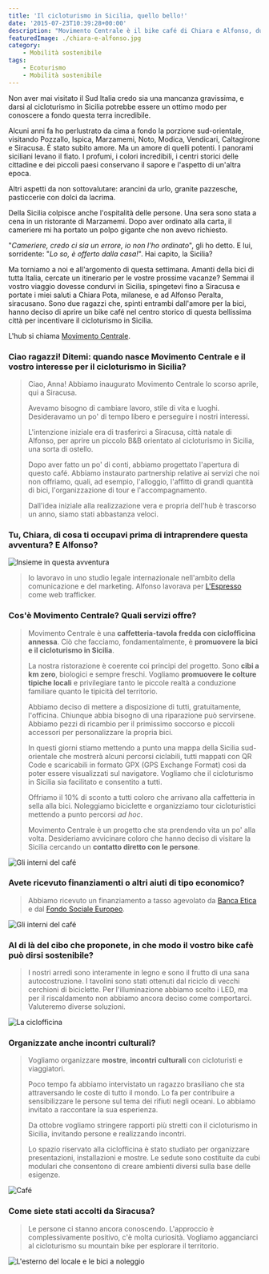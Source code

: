 ```yaml
---
title: 'Il cicloturismo in Sicilia, quello bello!'
date: '2015-07-23T10:39:28+00:00'
description: "Movimento Centrale è il bike café di Chiara e Alfonso, due ragazzi che promuovono il cicloturismo in Sicilia, la loro terra d'origine."
featuredImage: ./chiara-e-alfonso.jpg
category:
    - Mobilità sostenibile
tags:
    - Ecoturismo
    - Mobilità sostenibile
---
```


Non aver mai visitato il Sud Italia credo sia una mancanza gravissima, e darsi al cicloturismo in Sicilia potrebbe essere un ottimo modo per conoscere a fondo questa terra incredibile.

Alcuni anni fa ho perlustrato da cima a fondo la porzione sud-orientale, visitando Pozzallo, Ispica, Marzamemi, Noto, Modica, Vendicari, Caltagirone e Siracusa. È stato subito amore. Ma un amore di quelli potenti.
I panorami siciliani levano il fiato. I profumi, i colori incredibili, i centri storici delle cittadine e dei piccoli paesi conservano il sapore e l'aspetto di un'altra epoca.

Altri aspetti da non sottovalutare: arancini da urlo, granite pazzesche, pasticcerie con dolci da lacrima.

Della Sicilia colpisce anche l'ospitalità delle persone. Una sera sono stata a cena in un ristorante di Marzamemi. Dopo aver ordinato alla carta, il cameriere mi ha portato un polpo gigante che non avevo richiesto.

"_Cameriere, credo ci sia un errore, io non l'ho ordinato_", gli ho detto. E lui, sorridente: "_Lo so, è offerto dalla casa!_". Hai capito, la Sicilia?

Ma torniamo a noi e all'argomento di questa settimana.
Amanti della bici di tutta Italia, cercate un itinerario per le vostre prossime vacanze?
Semmai il vostro viaggio dovesse condurvi in Sicilia, spingetevi fino a Siracusa e portate i miei saluti a Chiara Pota, milanese, e ad Alfonso Peralta, siracusano.
Sono due ragazzi che, spinti entrambi dall'amore per la bici, hanno deciso di aprire un bike café nel centro storico di questa bellissima città per incentivare il cicloturismo in Sicilia.

L'hub si chiama [Movimento Centrale](http://www.movimentocentrale.net).

### Ciao ragazzi! Ditemi: quando nasce Movimento Centrale e il vostro interesse per il cicloturismo in Sicilia?

> Ciao, Anna! Abbiamo inaugurato Movimento Centrale lo scorso aprile, qui a Siracusa.
>
> Avevamo bisogno di cambiare lavoro, stile di vita e luoghi. Desideravamo un po' di tempo libero e perseguire i nostri interessi.
>
> L'intenzione iniziale era di trasferirci a Siracusa, città natale di Alfonso, per aprire un piccolo B&B orientato al cicloturismo in Sicilia, una sorta di ostello.
>
> Dopo aver fatto un po' di conti, abbiamo progettato l'apertura di questo café. Abbiamo instaurato partnership relative ai servizi che noi non offriamo, quali, ad esempio, l'alloggio, l'affitto di grandi quantità di bici, l'organizzazione di tour e l'accompagnamento.
>
> Dall'idea iniziale alla realizzazione vera e propria dell'hub è trascorso un anno, siamo stati abbastanza veloci.

### Tu, Chiara, di cosa ti occupavi prima di intraprendere questa avventura? E Alfonso?

![Insieme in questa avventura](./unnamed.jpg)

> Io lavoravo in uno studio legale internazionale nell'ambito della comunicazione e del marketing. Alfonso lavorava per [L'Espresso](http://espresso.repubblica.it) come web trafficker.

### Cos'è Movimento Centrale? Quali servizi offre?

> Movimento Centrale è una **caffetteria-tavola fredda con ciclofficina annessa**. Ciò che facciamo, fondamentalmente, è **promuovere la bici e il cicloturismo in Sicilia**.
>
> La nostra ristorazione è coerente coi principi del progetto. Sono **cibi a km zero**, biologici e sempre freschi. Vogliamo **promuovere le colture tipiche locali** e privilegiare tanto le piccole realtà a conduzione familiare quanto le tipicità del territorio.
>
> Abbiamo deciso di mettere a disposizione di tutti, gratuitamente, l'officina. Chiunque abbia bisogno di una riparazione può servirsene. Abbiamo pezzi di ricambio per il primissimo soccorso e piccoli accessori per personalizzare la propria bici.
>
> In questi giorni stiamo mettendo a punto una mappa della Sicilia sud-orientale che mostrerà alcuni percorsi ciclabili, tutti mappati con QR Code e scaricabili in formato GPX (GPS Exchange Format) così da poter essere visualizzati sul navigatore. Vogliamo che il cicloturismo in Sicilia sia facilitato e consentito a tutti.
>
> Offriamo il 10% di sconto a tutti coloro che arrivano alla caffetteria in sella alla bici. Noleggiamo biciclette e organizziamo tour cicloturistici mettendo a punto percorsi _ad hoc_.
>
> Movimento Centrale è un progetto che sta prendendo vita un po' alla volta. Desideriamo avvicinare coloro che hanno deciso di visitare la Sicilia cercando un **contatto diretto con le persone**.

![Gli interni del café](./mc-1.jpg)

### Avete ricevuto finanziamenti o altri aiuti di tipo economico?

> Abbiamo ricevuto un finanziamento a tasso agevolato da [Banca Etica](http://www.bancaetica.it) e dal [Fondo Sociale Europeo](http://ec.europa.eu/esf/home.jsp?langId=it).

![Gli interni del café](./mc-2.jpg)

### Al di là del cibo che proponete, in che modo il vostro bike cafè può dirsi sostenibile?

> I nostri arredi sono interamente in legno e sono il frutto di una sana autocostruzione. I tavolini sono stati ottenuti dal riciclo di vecchi cerchioni di biciclette. Per l'illuminazione abbiamo scelto i LED, ma per il riscaldamento non abbiamo ancora deciso come comportarci. Valuteremo diverse soluzioni.

![La ciclofficina](./mc-3.jpg)

### Organizzate anche incontri culturali?

> Vogliamo organizzare **mostre**, **incontri culturali** con cicloturisti e viaggiatori.
>
> Poco tempo fa abbiamo intervistato un ragazzo brasiliano che sta attraversando le coste di tutto il mondo. Lo fa per contribuire a sensibilizzare le persone sul tema dei rifiuti negli oceani. Lo abbiamo invitato a raccontare la sua esperienza.
>
> Da ottobre vogliamo stringere rapporti più stretti con il cicloturismo in Sicilia, invitando persone e realizzando incontri.
>
> Lo spazio riservato alla ciclofficina è stato studiato per organizzare presentazioni, installazioni e mostre. Le sedute sono costituite da cubi modulari che consentono di creare ambienti diversi sulla base delle esigenze.

![Café](./mc-4.jpg)

### Come siete stati accolti da Siracusa?

> Le persone ci stanno ancora conoscendo. L'approccio è complessivamente positivo, c'è molta curiosità. Vogliamo agganciarci al cicloturismo su mountain bike per esplorare il territorio.

![L'esterno del locale e le bici a noleggio](./mc-5.jpg)
